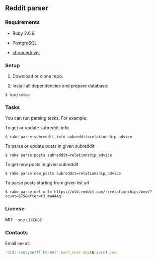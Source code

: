 ## Reddit parser

### Requirements

- Ruby 2.6.6

- PostgreSQL

- [chromedriver](https://chromedriver.chromium.org/)

### Setup

1. Download or clone repo.

2. Install all dependencies and prepare database:

```console
$ bin/setup
```

### Tasks

You can run parsing tasks. For example:

To get or update subreddit info

```console
$ rake parse:subreddit_info subreddit=relationship_advice
```

To parse or update posts in given subreddit

```console
$ rake parse:posts subreddit=relationship_advice
```

To get new posts in given subreddit

```console
$ rake parse:new_posts subreddit=relationship_advice
```

To parse posts starting from given list url

```console
$ rake parse:url url='https://old.reddit.com/r/relationships/new/?count=675&after=t3_ma444q'
```

### License

MIT – see `LICENSE`

### Contacts

Email me at:

```rb
'dcdl-snotynu?fl`hk-bnl'.each_char.map(&:succ).join
```
